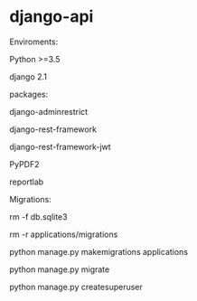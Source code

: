 # django-api

Enviroments:
  
  Python >=3.5
  
  django 2.1

packages:

  django-adminrestrict
  
  django-rest-framework
  
  django-rest-framework-jwt
  
  PyPDF2
  
  reportlab
  
  
Migrations:
  
  rm -f db.sqlite3
  
  rm -r applications/migrations
  
  python manage.py makemigrations applications
  
  python manage.py migrate
  
  python manage.py createsuperuser

